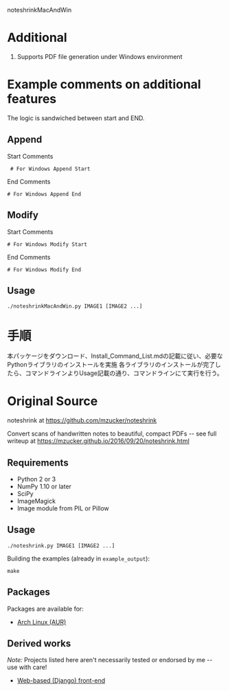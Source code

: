 noteshrinkMacAndWin
# Additional
1. Supports PDF file generation under Windows environment

# Example comments on additional features
  The logic is sandwiched between start and END.
## Append
Start Comments
```
 # For Windows Append Start
```
End Comments
```
# For Windows Append End
```

## Modify
Start Comments
```
# For Windows Modify Start
```
End Comments
```
# For Windows Modify End
```

## Usage
```
./noteshrinkMacAndWin.py IMAGE1 [IMAGE2 ...]
```

# 手順
本パッケージをダウンロード、Install_Command_List.mdの記載に従い、必要なPythonライブラリのインストールを実施
各ライブラリのインストールが完了したら、コマンドラインよりUsage記載の通り、コマンドラインにて実行を行う。

# Original Source 
noteshrink at https://github.com/mzucker/noteshrink

Convert scans of handwritten notes to beautiful, compact PDFs -- see full writeup at <https://mzucker.github.io/2016/09/20/noteshrink.html>

## Requirements

 - Python 2 or 3
 - NumPy 1.10 or later
 - SciPy
 - ImageMagick
 - Image module from PIL or Pillow

## Usage

```
./noteshrink.py IMAGE1 [IMAGE2 ...]
```

Building the examples (already in `example_output`):

```
make
```

## Packages
Packages are available for:
 - [Arch Linux (AUR)](https://aur.archlinux.org/packages/noteshrink/)
 
## Derived works

*Note:* Projects listed here aren't necessarily tested or endorsed by me -- use with care!

  - [Web-based (Django) front-end](https://github.com/delneg/noteshrinker-django)
